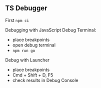 ## TS Debugger

First `npm ci`

Debugging with JavaScript Debug Terminal:
- place breakpoints
- open debug terminal
- `npm run go`

Debug with Launcher
- place breakpoints
- Cmd + Shift + D, F5
- check results in Debug Console
